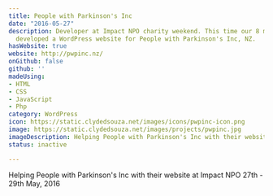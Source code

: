 ```yaml
---
title: People with Parkinson's Inc
date: "2016-05-27"
description: Developer at Impact NPO charity weekend. This time our 8 member team
  developed a WordPress website for People with Parkinson's Inc, NZ.
hasWebsite: true
website: http://pwpinc.nz/
onGithub: false
github: ''
madeUsing:
- HTML
- CSS
- JavaScript
- Php
category: WordPress
icon: https://static.clydedsouza.net/images/icons/pwpinc-icon.png
image: https://static.clydedsouza.net/images/projects/pwpinc.jpg
imageDescription: Helping People with Parkinson's Inc with their website at Impact NPO
status: inactive

---
```


Helping People with Parkinson's Inc with their website at Impact NPO 27th - 29th May, 2016